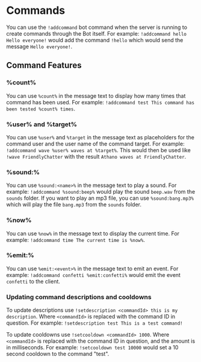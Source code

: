 # Commands

You can use the `!addcommand` bot command when the server is running to create commands through the Bot itself. For example: `!addcommand hello Hello everyone!` would add the command `!hello` which would send the message `Hello everyone!`.

## Command Features

### %count%
You can use `%count%` in the message text to display how many times that command has been used. For example: `!addcommand test This command has been tested %count% times`.

### %user% and %target%
You can use `%user%` and `%target` in the message text as placeholders for the command user and the user name of the command target. For example: `!addcommand wave %user% waves at %target%`. This would then be used like `!wave FriendlyChatter` with the result `Athano waves at FriendlyChatter`.

### %sound:<name>%
You can use `%sound:<name>%` in the message text to play a sound. For example: `!addcommand %sound:beep%` would play the sound `beep.wav` from the `sounds` folder. If you want to play an mp3 file, you can use `%sound:bang.mp3%` which will play the file `bang.mp3` from the `sounds` folder.

### %now%
You can use `%now%` in the message text to display the current time. For example: `!addcommand time The current time is %now%`.

### %emit:<event>%
You can use `%emit:<event>%` in the message text to emit an event. For example: `!addcommand confetti %emit:confetti%` would emit the event `confetti` to the client.

### Updating command descriptions and cooldowns
To update descriptions use `!setdescription <commandId> this is my description`. Where `<commandId>` is replaced with the command ID in question. For example: `!setdescription test This is a test command!`

To update cooldowns use `!setcooldown <commandId> 1000`. Where `<commandId>` is replaced with the command ID in question, and the amount is in milliseconds. For example: `!setcooldown test 10000` would set a 10 second cooldown to the command "test".
